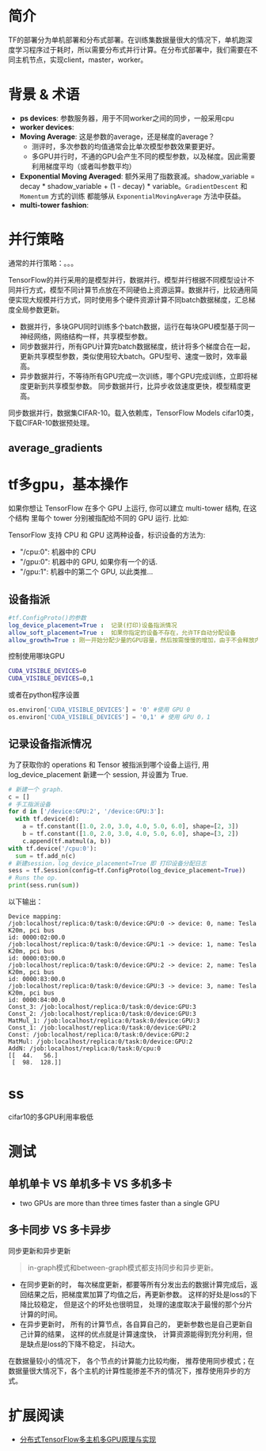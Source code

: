 



# 简介

TF的部署分为单机部署和分布式部署。在训练集数据量很大的情况下，单机跑深度学习程序过于耗时，所以需要分布式并行计算。在分布式部署中，我们需要在不同主机节点，实现client，master，worker。



# 背景 & 术语

- **ps devices**: 参数服务器，用于不同worker之间的同步，一般采用cpu
- **worker devices**:
- **Moving Average**: 这是参数的average，还是梯度的average？
  - 测评时，多次参数的均值通常会比单次模型参数效果要更好。
  - 多GPU并行时，不通的GPU会产生不同的模型参数，以及梯度。因此需要利用梯度平均（或者叫参数平均）
- **Exponential Moving Averaged**: 额外采用了指数衰减。shadow_variable = decay * shadow_variable + (1 - decay) * variable。`GradientDescent` 和 `Momentum` 方式的训练 都能够从 `ExponentialMovingAverage` 方法中获益。
- **multi-tower fashion**:


# 并行策略


通常的并行策略：。。。


TensorFlow的并行采用的是模型并行，数据并行。模型并行根据不同模型设计不同并行方式，模型不同计算节点放在不同硬伯上资源运算。数据并行，比较通用简便实现大规模并行方式，同时使用多个硬件资源计算不同batch数据梯度，汇总梯度全局参数更新。

- 数据并行，多块GPU同时训练多个batch数据，运行在每块GPU模型基于同一神经网络，网络结构一样，共享模型参数。
- 同步数据并行，所有GPU计算完batch数据梯度，统计将多个梯度合在一起，更新共享模型参数，类似使用较大batch。GPU型号、速度一致时，效率最高。
- 异步数据并行，不等待所有GPU完成一次训练，哪个GPU完成训练，立即将梯度更新到共享模型参数。
同步数据并行，比异步收敛速度更快，模型精度更高。


同步数据并行，数据集CIFAR-10。载入依赖库，TensorFlow Models cifar10类，下载CIFAR-10数据预处理。


## average_gradients



# tf多gpu，基本操作



如果你想让 TensorFlow 在多个 GPU 上运行, 你可以建立 multi-tower 结构, 在这个结构 里每个 tower 分别被指配给不同的 GPU 运行. 比如:


TensorFlow 支持 CPU 和 GPU 这两种设备，标识设备的方法为:

- "/cpu:0": 机器中的 CPU
- "/gpu:0": 机器中的 GPU, 如果你有一个的话.
- "/gpu:1": 机器中的第二个 GPU, 以此类推...


## 设备指派

```yml
#tf.ConfigProto()的参数
log_device_placement=True :  记录(打印)设备指派情况
allow_soft_placement=True :  如果你指定的设备不存在，允许TF自动分配设备
allow_growth=True : 刚一开始分配少量的GPU容量，然后按需慢慢的增加，由于不会释放内存，所以会导致碎片
```

控制使用哪块GPU

```sh
CUDA_VISIBLE_DEVICES=0
CUDA_VISIBLE_DEVICES=0,1
```
或者在python程序设置
```py
os.environ['CUDA_VISIBLE_DEVICES'] = '0' #使用 GPU 0
os.environ['CUDA_VISIBLE_DEVICES'] = '0,1' # 使用 GPU 0，1
```


## 记录设备指派情况

为了获取你的 operations 和 Tensor 被指派到哪个设备上运行, 用 log_device_placement 新建一个 session, 并设置为 True.

```py
# 新建一个 graph.
c = []
# 手工指派设备
for d in ['/device:GPU:2', '/device:GPU:3']:
  with tf.device(d):
    a = tf.constant([1.0, 2.0, 3.0, 4.0, 5.0, 6.0], shape=[2, 3])
    b = tf.constant([1.0, 2.0, 3.0, 4.0, 5.0, 6.0], shape=[3, 2])
    c.append(tf.matmul(a, b))
with tf.device('/cpu:0'):
  sum = tf.add_n(c)
# 新建session，log_device_placement=True 即 打印设备分配日志
sess = tf.Session(config=tf.ConfigProto(log_device_placement=True))
# Runs the op.
print(sess.run(sum))
```

以下输出：

```
Device mapping:
/job:localhost/replica:0/task:0/device:GPU:0 -> device: 0, name: Tesla K20m, pci bus
id: 0000:02:00.0
/job:localhost/replica:0/task:0/device:GPU:1 -> device: 1, name: Tesla K20m, pci bus
id: 0000:03:00.0
/job:localhost/replica:0/task:0/device:GPU:2 -> device: 2, name: Tesla K20m, pci bus
id: 0000:83:00.0
/job:localhost/replica:0/task:0/device:GPU:3 -> device: 3, name: Tesla K20m, pci bus
id: 0000:84:00.0
Const_3: /job:localhost/replica:0/task:0/device:GPU:3
Const_2: /job:localhost/replica:0/task:0/device:GPU:3
MatMul_1: /job:localhost/replica:0/task:0/device:GPU:3
Const_1: /job:localhost/replica:0/task:0/device:GPU:2
Const: /job:localhost/replica:0/task:0/device:GPU:2
MatMul: /job:localhost/replica:0/task:0/device:GPU:2
AddN: /job:localhost/replica:0/task:0/cpu:0
[[  44.   56.]
 [  98.  128.]]
```



# ss


cifar10的多GPU利用率极低



# 测试

## 单机单卡 VS 单机多卡 VS 多机多卡


- two GPUs are more than three times faster than a single GPU


## 多卡同步 VS 多卡异步


同步更新和异步更新

> in-graph模式和between-graph模式都支持同步和异步更新。


- 在同步更新的时， 每次梯度更新，都要等所有分发出去的数据计算完成后，返回结果之后，把梯度累加算了均值之后，再更新参数。 这样的好处是loss的下降比较稳定， 但是这个的坏处也很明显， 处理的速度取决于最慢的那个分片计算的时间。
- 在异步更新时， 所有的计算节点，各自算自己的， 更新参数也是自己更新自己计算的结果， 这样的优点就是计算速度快， 计算资源能得到充分利用，但是缺点是loss的下降不稳定， 抖动大。

在数据量较小的情况下， 各个节点的计算能力比较均衡， 推荐使用同步模式；在数据量很大情况下，各个主机的计算性能掺差不齐的情况下，推荐使用异步的方式。

## 



# 扩展阅读

- [分布式TensorFlow多主机多GPU原理与实现](https://blog.csdn.net/yjk13703623757/article/details/80956268)